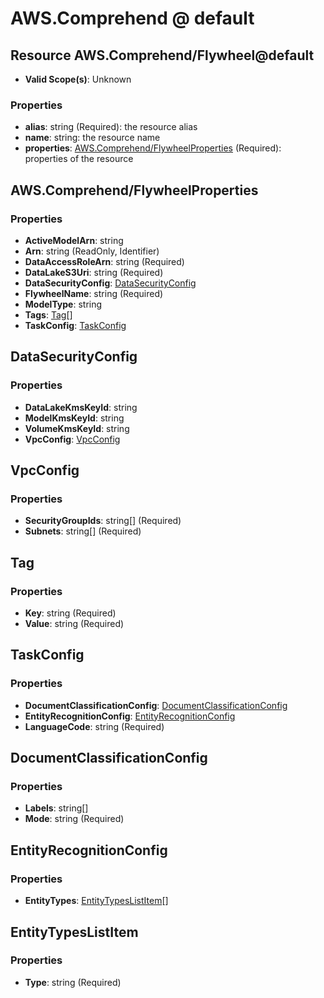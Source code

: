 # AWS.Comprehend @ default

## Resource AWS.Comprehend/Flywheel@default
* **Valid Scope(s)**: Unknown
### Properties
* **alias**: string (Required): the resource alias
* **name**: string: the resource name
* **properties**: [AWS.Comprehend/FlywheelProperties](#awscomprehendflywheelproperties) (Required): properties of the resource

## AWS.Comprehend/FlywheelProperties
### Properties
* **ActiveModelArn**: string
* **Arn**: string (ReadOnly, Identifier)
* **DataAccessRoleArn**: string (Required)
* **DataLakeS3Uri**: string (Required)
* **DataSecurityConfig**: [DataSecurityConfig](#datasecurityconfig)
* **FlywheelName**: string (Required)
* **ModelType**: string
* **Tags**: [Tag](#tag)[]
* **TaskConfig**: [TaskConfig](#taskconfig)

## DataSecurityConfig
### Properties
* **DataLakeKmsKeyId**: string
* **ModelKmsKeyId**: string
* **VolumeKmsKeyId**: string
* **VpcConfig**: [VpcConfig](#vpcconfig)

## VpcConfig
### Properties
* **SecurityGroupIds**: string[] (Required)
* **Subnets**: string[] (Required)

## Tag
### Properties
* **Key**: string (Required)
* **Value**: string (Required)

## TaskConfig
### Properties
* **DocumentClassificationConfig**: [DocumentClassificationConfig](#documentclassificationconfig)
* **EntityRecognitionConfig**: [EntityRecognitionConfig](#entityrecognitionconfig)
* **LanguageCode**: string (Required)

## DocumentClassificationConfig
### Properties
* **Labels**: string[]
* **Mode**: string (Required)

## EntityRecognitionConfig
### Properties
* **EntityTypes**: [EntityTypesListItem](#entitytypeslistitem)[]

## EntityTypesListItem
### Properties
* **Type**: string (Required)

